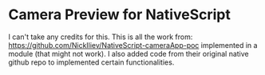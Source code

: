 # Camera Preview for NativeScript

I can't take any credits for this. This is all the work from: https://github.com/NickIliev/NativeScript-cameraApp-poc
implemented in a module (that might not work). I also added code from their original native github repo to implemented certain functionalities.
